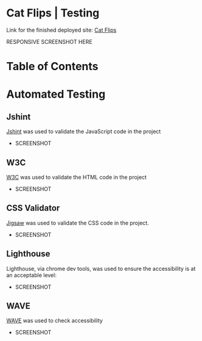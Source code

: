 # Cat Flips | Testing

Link for the finished deployed site: [Cat Flips](https://saziosu.github.io/cat-flips/)

RESPONSIVE SCREENSHOT HERE

# Table of Contents

# Automated Testing

## Jshint

[Jshint](https://jshint.com/) was used to validate the JavaScript code in the project

* SCREENSHOT

## W3C
[W3C](https://validator.w3.org/) was used to validate the HTML code in the project

* SCREENSHOT

## CSS Validator

[Jigsaw](https://jigsaw.w3.org/css-validator/) was used to validate the CSS code in the project.

* SCREENSHOT

## Lighthouse

Lighthouse, via chrome dev tools, was used to ensure the accessibility is at an acceptable level:

* SCREENSHOT

## WAVE

[WAVE](https://wave.webaim.org/) was used to check accessibility

* SCREENSHOT

